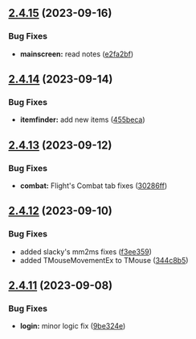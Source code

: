 ## [2.4.15](https://github.com/Torwent/SRL-T/compare/v2.4.14...v2.4.15) (2023-09-16)


### Bug Fixes

* **mainscreen:** read notes ([e2fa2bf](https://github.com/Torwent/SRL-T/commit/e2fa2bf58495a14ae8f789c1aa5a917451e6a177))



## [2.4.14](https://github.com/Torwent/SRL-T/compare/v2.4.13...v2.4.14) (2023-09-14)


### Bug Fixes

* **itemfinder:** add new items ([455beca](https://github.com/Torwent/SRL-T/commit/455beca3edde395273619660d31a5fefc95a38d7))



## [2.4.13](https://github.com/Torwent/SRL-T/compare/v2.4.12...v2.4.13) (2023-09-12)


### Bug Fixes

* **combat:** Flight's Combat tab fixes ([30286ff](https://github.com/Torwent/SRL-T/commit/30286ff0df2d8f05b050995911f5294983dfae7c))



## [2.4.12](https://github.com/Torwent/SRL-T/compare/v2.4.11...v2.4.12) (2023-09-10)


### Bug Fixes

* added slacky's mm2ms fixes ([f3ee359](https://github.com/Torwent/SRL-T/commit/f3ee359409c0fd433a8ca3f6beb8604a3701be16))
* added TMouseMovementEx to TMouse ([344c8b5](https://github.com/Torwent/SRL-T/commit/344c8b5a1fa71d3560a18e8d815b3dcdc9c54504))



## [2.4.11](https://github.com/Torwent/SRL-T/compare/v2.4.10...v2.4.11) (2023-09-08)


### Bug Fixes

* **login:** minor logic fix ([9be324e](https://github.com/Torwent/SRL-T/commit/9be324ed24f726268d2051bde73a458f8cb82cb7))



